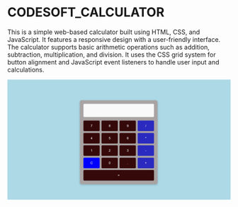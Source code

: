 # CODESOFT_CALCULATOR

This is a simple web-based calculator built using HTML, CSS, and JavaScript. It features a responsive design with a user-friendly interface. The calculator supports basic arithmetic operations such as addition, subtraction, multiplication, and division. It uses the CSS grid system for button alignment and JavaScript event listeners to handle user input and calculations.

![alt image](https://github.com/ShubhamJadhav2/CODESOFT_CALCULATOR/blob/e6582dfd0e3dc7b7a10182949534708483517e0f/Calculator/Calculator_IMG.jpeg)
